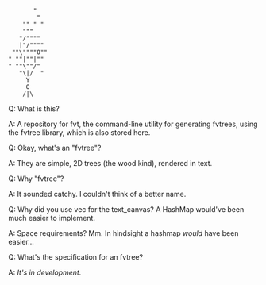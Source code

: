 ```
       "
        "
    "" " "
    """
   "/""""
   |"/""""
 ""\""""O""
" ""|""|""
" ""\""/"
   "\|/  "
     Y
     O
    /|\
```

Q: What is this?

A: A repository for fvt, the command-line utility for generating fvtrees, using the fvtree library, which is also stored here.

Q: Okay, what's an "fvtree"?

A: They are simple, 2D trees (the wood kind), rendered in text.

Q: Why "fvtree"?

A: It sounded catchy. I couldn't think of a better name.

Q: Why did you use vec for the text_canvas? A HashMap would've been much easier to implement.

A: Space requirements? Mm. In hindsight a hashmap *would* have been easier...

Q: What's the specification for an fvtree?

A: *It's in development.*

